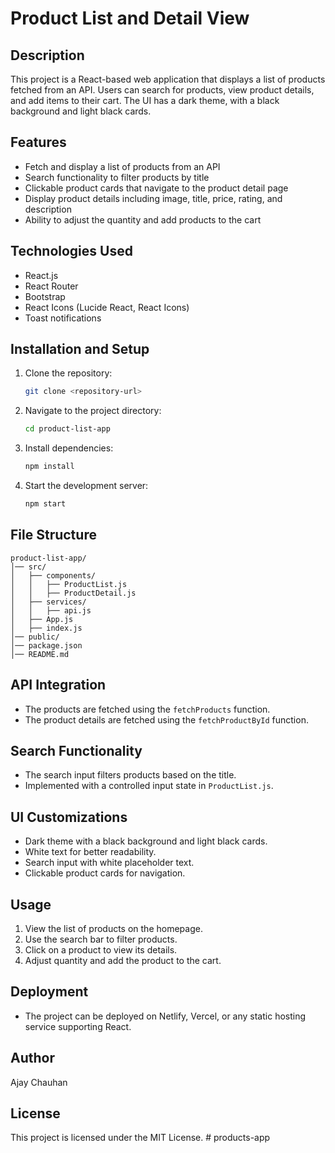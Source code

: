 # Product List and Detail View

## Description
This project is a React-based web application that displays a list of products fetched from an API. Users can search for products, view product details, and add items to their cart. The UI has a dark theme, with a black background and light black cards.

## Features
- Fetch and display a list of products from an API
- Search functionality to filter products by title
- Clickable product cards that navigate to the product detail page
- Display product details including image, title, price, rating, and description
- Ability to adjust the quantity and add products to the cart

## Technologies Used
- React.js
- React Router
- Bootstrap
- React Icons (Lucide React, React Icons)
- Toast notifications

## Installation and Setup
1. Clone the repository:
   ```sh
   git clone <repository-url>
   ```
2. Navigate to the project directory:
   ```sh
   cd product-list-app
   ```
3. Install dependencies:
   ```sh
   npm install
   ```
4. Start the development server:
   ```sh
   npm start
   ```

## File Structure
```
product-list-app/
│── src/
│   ├── components/
│   │   ├── ProductList.js
│   │   ├── ProductDetail.js
│   ├── services/
│   │   ├── api.js
│   ├── App.js
│   ├── index.js
│── public/
│── package.json
│── README.md
```

## API Integration
- The products are fetched using the `fetchProducts` function.
- The product details are fetched using the `fetchProductById` function.

## Search Functionality
- The search input filters products based on the title.
- Implemented with a controlled input state in `ProductList.js`.

## UI Customizations
- Dark theme with a black background and light black cards.
- White text for better readability.
- Search input with white placeholder text.
- Clickable product cards for navigation.

## Usage
1. View the list of products on the homepage.
2. Use the search bar to filter products.
3. Click on a product to view its details.
4. Adjust quantity and add the product to the cart.

## Deployment
- The project can be deployed on Netlify, Vercel, or any static hosting service supporting React.

## Author
Ajay Chauhan

## License
This project is licensed under the MIT License.
#   p r o d u c t s - a p p  
 